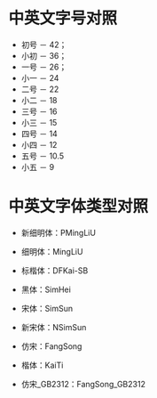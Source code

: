 # 中英文字号对照

- 初号 － 42；
- 小初 － 36；
- 一号 － 26；
- 小一 － 24
- 二号 － 22
- 小二 － 18
- 三号 － 16
- 小三 － 15
- 四号 － 14
- 小四 － 12
- 五号 － 10.5
- 小五 － 9

# 中英文字体类型对照

- 新细明体：PMingLiU

- 细明体：MingLiU

- 标楷体：DFKai-SB

- 黑体：SimHei

- 宋体：SimSun

- 新宋体：NSimSun

- 仿宋：FangSong

- 楷体：KaiTi

- 仿宋_GB2312：FangSong_GB2312
